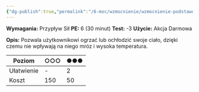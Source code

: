 ```yaml
---
{"dg-publish":true,"permalink":"/6-moc/wzmocnienie/wzmocnienie-podstawowe/tapas-utrzymanie-temperatury/","dgPassFrontmatter":true}
---
```


**Wymagania:** Przypływ Sił
**PE:** 6 (30 minut)
**Test:** -3
**Użycie:** Akcja Darmowa

**Opis:** Pozwala użytkownikowi ogrzać lub ochłodzić swoje ciało, dzięki czemu nie wpływają na niego mróz i wysoka temperatura.

| Poziom     | ○○○ | ●●● |
| ---------- | --- | --- |
| Ułatwienie | -   | 2   |
| Koszt      | 150 | 50  |